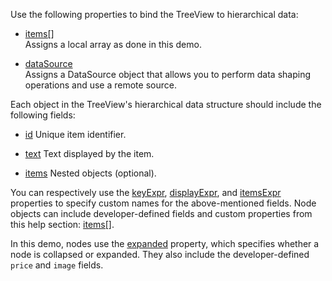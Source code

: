 Use the following properties to bind the TreeView to hierarchical data:

* [items[]](/Documentation/ApiReference/UI_Components/dxTreeView/Configuration/items/)        
Assigns a local array as done in this demo.

* [dataSource](/Documentation/ApiReference/UI_Components/dxTreeView/Configuration/#dataSource)            
Assigns a DataSource object that allows you to perform data shaping operations and use a remote source. 

Each object in the TreeView's hierarchical data structure should include the following fields:

* [id](/Documentation/ApiReference/UI_Components/dxTreeView/Configuration/items/#id)
Unique item identifier.

* [text](/Documentation/ApiReference/UI_Components/dxTreeView/Configuration/items/#text)
Text displayed by the item.

* [items](/Documentation/ApiReference/UI_Components/dxTreeView/Configuration/items/#items) 
Nested objects (optional).

You can respectively use the [keyExpr](/Documentation/ApiReference/UI_Components/dxTreeView/Configuration/#keyExpr), [displayExpr](/Documentation/ApiReference/UI_Components/dxTreeView/Configuration/#displayExpr), and [itemsExpr](/Documentation/ApiReference/UI_Components/dxTreeView/Configuration/#itemsExpr) properties to specify custom names for the above-mentioned fields. Node objects can include developer-defined fields and custom properties from this help section: [items[]](/Documentation/ApiReference/UI_Components/dxTreeView/Configuration/items/).

In this demo, nodes use the [expanded](/Documentation/ApiReference/UI_Components/dxTreeView/Configuration/items/#expanded) property, which specifies whether a node is collapsed or expanded. They also include the developer-defined `price` and `image` fields.
